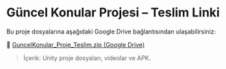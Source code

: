 # Güncel Konular Projesi – Teslim Linki

Bu proje dosyalarına aşağıdaki Google Drive bağlantısından ulaşabilirsiniz:

🔗 [GuncelKonular_Proje_Teslim.zip (Google Drive)](https://drive.google.com/file/d/1-kxLm7vAjrl8Gnhaqe4hmVBs0OPjFb5b/view?usp=drive_link)

> İçerik: Unity proje dosyaları, videolar ve APK.
